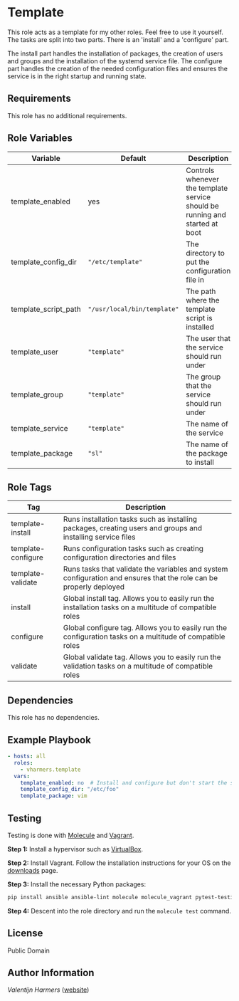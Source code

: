 Template
=========

This role acts as a template for my other roles. Feel free to use it yourself. The tasks are split into two parts. There is an 'install' and a 'configure' part.

The install part handles the installation of packages, the creation of users and groups and the installation of the systemd service file. The configure part handles the creation of the needed configuration files and ensures the service is in the right startup and running state.

Requirements
------------

This role has no additional requirements.

Role Variables
--------------

| Variable | Default | Description |
| -------- | ------- | ----------- |
| template_enabled | yes | Controls whenever the template service should be running and started at boot |
| template_config_dir | `"/etc/template"` | The directory to put the configuration file in |
| template_script_path | `"/usr/local/bin/template"` | The path where the template script is installed |
| template_user | `"template"` | The user that the service should run under |
| template_group | `"template"` | The group that the service should run under |
| template_service | `"template"` | The name of the service |
| template_package | `"sl"` | The name of the package to install |

Role Tags
---------

| Tag | Description |
| --- | ----------- |
| template-install | Runs installation tasks such as installing packages, creating users and groups and installing service files |
| template-configure | Runs configuration tasks such as creating configuration directories and files |
| template-validate | Runs tasks that validate the variables and system configuration and ensures that the role can be properly deployed |
| install | Global install tag. Allows you to easily run the installation tasks on a multitude of compatible roles |
| configure | Global configure tag. Allows you to easily run the configuration tasks on a multitude of compatible roles |
| validate | Global validate tag. Allows you to easily run the validation tasks on a multitude of compatible roles |

Dependencies
------------

This role has no dependencies.

Example Playbook
----------------

```yaml
- hosts: all
  roles:
    - vharmers.template
  vars:
    template_enabled: no  # Install and configure but don't start the service yet
    template_config_dir: "/etc/foo"
    template_package: vim
```

Testing
-------

Testing is done with [Molecule](https://molecule.readthedocs.io/en/latest/) and [Vagrant](https://www.vagrantup.com).

**Step 1:** Install a hypervisor such as [VirtualBox](https://www.virtualbox.org).

**Step 2:** Install Vagrant. Follow the installation instructions for your OS on the [downloads](https://www.vagrantup.com/downloads) page.

**Step 3:** Install the necessary Python packages:

```bash
pip install ansible ansible-lint molecule molecule_vagrant pytest-testinfra
```

**Step 4:** Descent into the role directory and run the `molecule test` command.

License
-------

Public Domain

Author Information
------------------

*Valentijn Harmers* ([website](https://www.vharmers.com))
